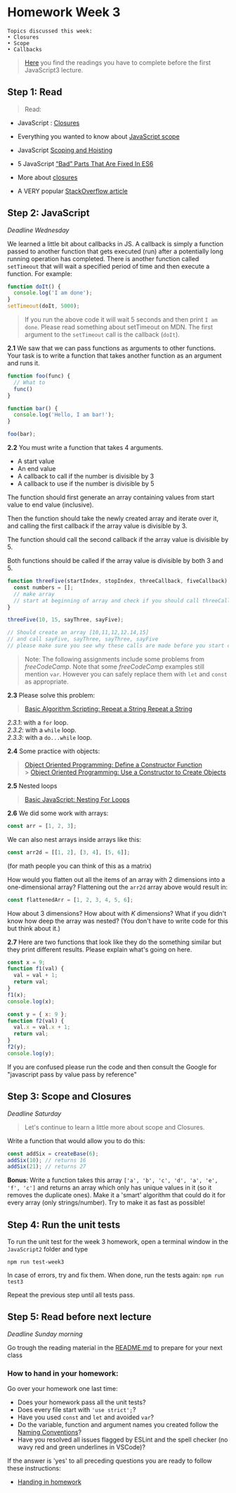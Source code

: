 # Homework Week 3

```
Topics discussed this week:
• Closures
• Scope
• Callbacks
```

> [Here](https://github.com/HackYourFuture/JavaScript3/tree/master/Week1) you find the readings you have to complete before the first JavaScript3 lecture.

## Step 1: Read

> Read:

- JavaScript : [Closures](http://conceptf1.blogspot.nl/2012.11/javascript-closures.html)
- Everything you wanted to know about [JavaScript scope](https://toddmotto.com/everything-you-wanted-to-know-about-javascript-scope/)
- JavaScript [Scoping and Hoisting](http://www.adequatelygood.com/JavaScript-Scoping-and-Hoisting.html)
- 5 JavaScript [“Bad” Parts That Are Fixed In ES6](https://medium.freecodecamp.com/5-javascript-bad-parts-that-are-fixed-in-es6-c7c45d44fd81)

- More about [closures](https://www.reddit.com/r/learnjavascript/comments/1v6n8p/closure_explain_likei_am_in_high_school/?st=ixsp0mbe&sh=5526d150)
- A VERY popular [StackOverflow article](http://stackoverflow.com/questions/111102/how-do-javascript-closures-work)

## Step 2: JavaScript

_Deadline Wednesday_

We learned a little bit about callbacks in JS. A callback is simply a function passed to another function that gets executed (run) after a potentially long running operation has completed. There is another function called `setTimeout` that will wait a specified period of time and then execute a function. For example:

```js
function doIt() {
  console.log('I am done');
}
setTimeout(doIt, 5000);
```

> If you run the above code it will wait 5 seconds and then print `I am done`. Please read something about setTimeout on MDN. The first argument to the `setTimeout` call is the callback (`doIt`).

**2.1** We saw that we can pass functions as arguments to other functions. Your task is to write a function that takes another function as an argument and runs it.

```js
function foo(func) {
  // What to 
  func()
}

function bar() {
  console.log('Hello, I am bar!');
}

foo(bar);
```

**2.2** You must write a function that takes 4 arguments.

- A start value
- An end value
- A callback to call if the number is divisible by 3
- A callback to use if the number is divisible by 5

The function should first generate an array containing values from start value to end value (inclusive).

Then the function should take the newly created array and iterate over it, and calling the first callback if the array value is divisible by 3.

The function should call the second callback if the array value is divisible by 5.

Both functions should be called if the array value is divisible by both 3 and 5.

```js
function threeFive(startIndex, stopIndex, threeCallback, fiveCallback) {
  const numbers = [];
  // make array
  // start at beginning of array and check if you should call threeCallback or fiveCallback or go on to next
}

threeFive(10, 15, sayThree, sayFive);

// Should create an array [10,11,12,12.14,15]
// and call sayFive, sayThree, sayThree, sayFive
// please make sure you see why these calls are made before you start coding
```

> Note: The following assignments include some problems from _freeCodeCamp_. Note that some _freeCodeCamp_ examples still mention `var`. However you can safely replace them with `let` and `const` as appropriate.

**2.3** Please solve this problem:

> [Basic Algorithm Scripting: Repeat a String Repeat a String](https://www.freecodecamp.com/challenges/repeat-a-string-repeat-a-string)

_2.3.1_: with a `for` loop.  
_2.3.2_: with a `while` loop.  
_2.3.3_: with a `do...while` loop.

**2.4** Some practice with objects:

> [Object Oriented Programming: Define a Constructor Function](https://learn.freecodecamp.org/javascript-algorithms-and-data-structures/object-oriented-programming/define-a-constructor-function)<br> > [Object Oriented Programming: Use a Constructor to Create Objects](https://learn.freecodecamp.org/javascript-algorithms-and-data-structures/object-oriented-programming/use-a-constructor-to-create-objects)

**2.5** Nested loops

> [Basic JavaScript: Nesting For Loops
> ](https://www.freecodecamp.com/challenges/nesting-for-loops)

**2.6** We did some work with arrays:

```js
const arr = [1, 2, 3];
```

We can also nest arrays inside arrays like this:

```js
const arr2d = [[1, 2], [3, 4], [5, 6]];
```

(for math people you can think of this as a matrix)

How would you flatten out all the items of an array with 2 dimensions into a one-dimensional array? Flattening out the `arr2d` array above would result in:

```js
const flattenedArr = [1, 2, 3, 4, 5, 6];
```

How about 3 dimensions? How about with _K_ dimensions?
What if you didn't know how deep the array was nested? (You don't have to write code for this but think about it.)

**2.7** Here are two functions that look like they do the something similar but they print different results. Please explain what's going on here.

```js
const x = 9;
function f1(val) {
  val = val + 1;
  return val;
}
f1(x);
console.log(x);

const y = { x: 9 };
function f2(val) {
  val.x = val.x + 1;
  return val;
}
f2(y);
console.log(y);
```

If you are confused please run the code and then consult the Google for "javascript pass by value pass by reference"

## Step 3: Scope and Closures

_Deadline Saturday_

> Let's continue to learn a little more about scope and Closures.

Write a function that would allow you to do this:

```js
const addSix = createBase(6);
addSix(10); // returns 16
addSix(21); // returns 27
```

**Bonus**: Write a function takes this array `['a', 'b', 'c', 'd', 'a', 'e', 'f', 'c']` and returns an array which only has unique values in it (so it removes the duplicate ones). Make it a 'smart' algorithm that could do it for every array (only strings/number). Try to make it as fast as possible!

## Step 4: Run the unit tests

To run the unit test for the week 3 homework, open a terminal window in the `JavaScript2` folder and type

```
npm run test-week3
```

In case of errors, try and fix them. When done, run the tests again: `npm run test3`

Repeat the previous step until all tests pass.

## Step 5: Read before next lecture

_Deadline Sunday morning_

Go trough the reading material in the [README.md](https://github.com/HackYourFuture/JavaScript3/tree/master/Week1) to prepare for your next class

### How to hand in your homework:

Go over your homework one last time:

- Does your homework pass all the unit tests?
- Does every file start with `'use strict';`?
- Have you used `const` and `let` and avoided `var`?
- Do the variable, function and argument names you created follow the [Naming Conventions](https://github.com/HackYourFuture/fundamentals/blob/master/fundamentals/naming_conventions.md)?
- Have you resolved all issues flagged by ESLint and the spell checker (no wavy red and green underlines in VSCode)?

If the answer is 'yes' to all preceding questions you are ready to follow these instructions:

- [Handing in homework](https://github.com/HackYourFuture/fundamentals/blob/master/fundamentals/homework_pr.md)
